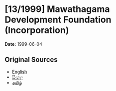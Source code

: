 # [13/1999] Mawathagama Development Foundation (Incorporation)

**Date:** 1999-06-04

## Original Sources

- [English](https://documents.gov.lk/view/acts/1999/6/13-1999_E.pdf)
- [සිංහල](https://documents.gov.lk/view/acts/1999/6/13-1999_S.pdf)
- [தமிழ்](https://documents.gov.lk/view/acts/1999/6/13-1999_T.pdf)
